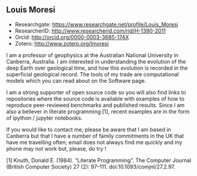 ## Louis Moresi

  - Researchgate: https://www.researchgate.net/profile/Louis_Moresi
  - ResearcherID: http://www.researcherid.com/rid/H-1390-2011
  - Orcid: http://orcid.org/0000-0003-3685-174X
  - Zotero: http://www.zotero.org/lmoresi
  
I am a professor of geophysics at the Australian National University in Canberra, Australia. I am interested in understanding the evolution of the deep Earth over geological time, and how this evolution is recorded in the superficial geological record. The tools of my trade are computational models which you can read about on the Software page.

I am a strong supporter of open source code so you will also find links to repositories where the source code is available with examples of how to reproduce peer-reviewed benchmarks and published results. Since I am also a believer in literate programming [1], recent examples are in the form of ipython / jupyter notebooks.

If you would like to contact me, please be aware that I am based in Canberra but that I have a number of family commitments in the UK that have me travelling often; email does not always find me quickly and my phone may not work but, please, do try !

[1] Knuth, Donald E. (1984). “Literate Programming”. The Computer Journal (British Computer Society) 27 (2): 97–111. doi:10.1093/comjnl/27.2.97.
